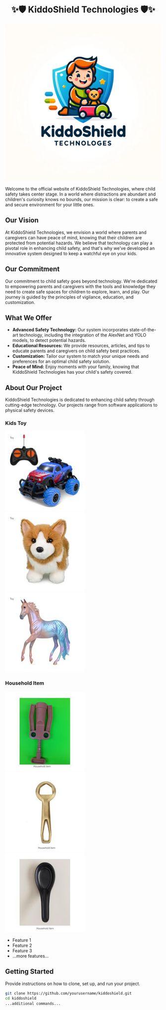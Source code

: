 <div align="center">
    <h1>✨🛡️ KiddoShield Technologies 🛡️✨</h1>
</div>




<div align="center">
    <img src="KiddoShield%20Technologies%20logo.png" alt="KiddoShield Technologies Logo" width="550"/>
</div>




Welcome to the official website of KiddoShield Technologies, where child safety takes center stage. In a world where distractions are abundant and children's curiosity knows no bounds, our mission is clear: to create a safe and secure environment for your little ones.

## Our Vision
At KiddoShield Technologies, we envision a world where parents and caregivers can have peace of mind, knowing that their children are protected from potential hazards. We believe that technology can play a pivotal role in enhancing child safety, and that's why we've developed an innovative system designed to keep a watchful eye on your kids.

## Our Commitment
Our commitment to child safety goes beyond technology. We're dedicated to empowering parents and caregivers with the tools and knowledge they need to create safe spaces for children to explore, learn, and play. Our journey is guided by the principles of vigilance, education, and customization.

## What We Offer
- **Advanced Safety Technology:** Our system incorporates state-of-the-art technology, including the integration of the AlexNet and YOLO models, to detect potential hazards.
- **Educational Resources:** We provide resources, articles, and tips to educate parents and caregivers on child safety best practices.
- **Customization:** Tailor our system to match your unique needs and preferences for an optimal child safety solution.
- **Peace of Mind:** Enjoy moments with your family, knowing that KiddoShield Technologies has your child's safety covered.



## About Our Project

KiddoShield Technologies is dedicated to enhancing child safety through cutting-edge technology. Our projects range from software applications to physical safety devices.

### Kids Toy

![Toy Image](toy%20(2).jpg)
![Toy Image](toy%20(11).jpg)
![Toy Image](toy%20(16).jpg)

### Household Item

![household1](Copy%20of%20Happy%20face%20Vs%20Sad%20Face%20DataDeck%20(26).jpg)
![household1](Copy%20of%20Happy%20face%20Vs%20Sad%20Face%20DataDeck%20(25).jpg)
![household1](Copy%20of%20Happy%20face%20Vs%20Sad%20Face%20DataDeck%20(41).jpg)




- Feature 1
- Feature 2
- Feature 3
- ...more features...

## Getting Started

Provide instructions on how to clone, set up, and run your project.

```bash
git clone https://github.com/yourusername/kiddoshield.git
cd kiddoshield
...additional commands...

